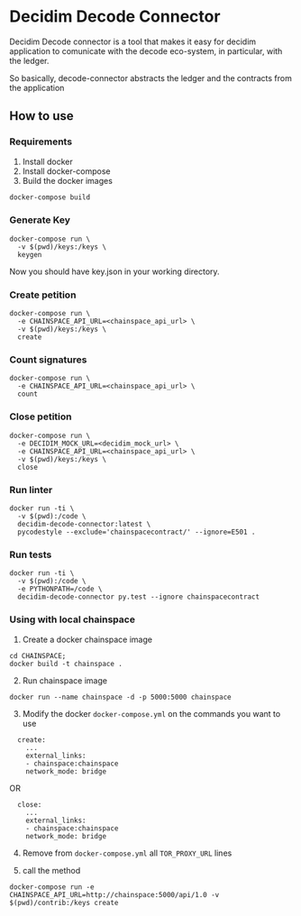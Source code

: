 # Decidim Decode Connector


Decidim Decode connector is a tool that makes it easy for decidim application to comunicate with the decode eco-system, in particular, with the ledger.

So basically, decode-connector abstracts the ledger and the contracts from the application


## How to use



### Requirements

1. Install docker
2. Install docker-compose
3. Build the docker images

```bash
docker-compose build
```

### Generate Key

```
docker-compose run \
  -v $(pwd)/keys:/keys \
  keygen
```

Now you should have key.json in your working directory.

### Create petition


```
docker-compose run \
  -e CHAINSPACE_API_URL=<chainspace_api_url> \
  -v $(pwd)/keys:/keys \
  create
```

### Count signatures

```
docker-compose run \
  -e CHAINSPACE_API_URL=<chainspace_api_url> \
  count
```

### Close petition

```
docker-compose run \
  -e DECIDIM_MOCK_URL=<decidim_mock_url> \
  -e CHAINSPACE_API_URL=<chainspace_api_url> \
  -v $(pwd)/keys:/keys \
  close
```

### Run linter

```
docker run -ti \
  -v $(pwd):/code \
  decidim-decode-connector:latest \
  pycodestyle --exclude='chainspacecontract/' --ignore=E501 .
```

### Run tests

```
docker run -ti \
  -v $(pwd):/code \
  -e PYTHONPATH=/code \
  decidim-decode-connector py.test --ignore chainspacecontract
```

### Using with local chainspace

1. Create a docker chainspace image
```
cd CHAINSPACE;
docker build -t chainspace .
```
2.  Run chainspace image
```
docker run --name chainspace -d -p 5000:5000 chainspace
```

3. Modify the docker `docker-compose.yml` on the commands you want to use
```
  create:
    ...
    external_links:
    - chainspace:chainspace
    network_mode: bridge
```

OR

```
  close:
    ...
    external_links:
    - chainspace:chainspace
    network_mode: bridge
```

4. Remove from `docker-compose.yml` all `TOR_PROXY_URL` lines

5. call the method

```
docker-compose run -e CHAINSPACE_API_URL=http://chainspace:5000/api/1.0 -v $(pwd)/contrib:/keys create
```
